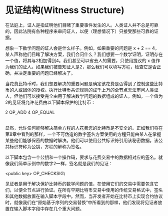 # 见证结构(Witness Structure)

在法庭上，证人是指证明他们目睹了重要事件发生的人。人类证人并不总是可靠的，因此法院有各种程序来审问证人，以便（理想情况下）只接受那些可靠的证据。

想象一下数学问题的证人会是什么样子。例如，如果重要的问题是 x + 2 == 4，某人声称他们目睹了解决方案，我们会问什么？我们想要一个数学证明，证明存在一个值，将其与2相加得到4。我们甚至可以省去人的需要，只使用提议的 x 值作为我们的证人。如果我们被告知证人是2，那么我们可以填写方程，检查它是否正确，并决定重要的问题已经解决了。

当花费比特币时，我们想要解决的重要问题是确定该花费是否得到了控制这些比特币的人或团体的授权。执行比特币共识规则的成千上万的全节点无法审问人类证人，但他们可以接受完全由用于解决数学问题的数据组成的证人。例如，一个值为2的见证将允许花费由以下脚本保护的比特币：

2 OP\_ADD 4 OP\_EQUAL

\
显然，允许任何能够解决简单方程的人花费您的比特币是不安全的。正如我们将在第8章中看到的那样，一个不可伪造的数字签名方案使用的方程只能由某人在掌握某些他们能够保密的数据时解决。他们可以使用公共标识符引用该秘密数据。该公共标识符称为公钥，方程的解称为签名。

&#x20;以下脚本包含一个公钥和一个操作码，要求与花费交易中的数据相对应的签名。就像我们简单示例中的数字2一样，签名就是我们的见证：

\<public key> OP\_CHECKSIG\


见证者是用于解决保护比特币的数学问题的值，在使用它们的交易中需要包含它们，以便全节点进行验证。在所有早期比特币交易中使用的传统交易格式中，签名和其他数据放置在输入脚本字段中。然而，当开发者开始在比特币上实现合约协议时，就像我们在“原始基于序列的交易替换”中所看到的那样，他们发现将见证者放置在输入脚本字段中存在几个重大问题。
